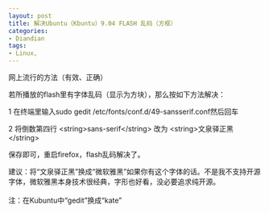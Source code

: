 ```yaml
---
layout: post
title: 解决Ubuntu（Kbuntu）9.04 FLASH 乱码（方框）
categories:
- Diandian
tags:
- Linux, 
---
```

网上流行的方法（有效、正确）
<br />
<p>若所播放的flash里有字体乱码（显示为方块），那么按如下方法解决：</p>
<p>1 在终端里输入sudo gedit /etc/fonts/conf.d/49-sansserif.conf然后回车</p>
<p>2 将倒数第四行 &lt;string&gt;sans-serif&lt;/string&gt; 改为 &lt;string&gt;文泉驿正黑&lt;/string&gt;</p>
<p>保存即可，重启firefox，flash乱码解决了。</p>建议：将“文泉驿正黑”换成“微软雅黑”如果你有这个字体的话。不是我不支持开源字体，微软雅黑本身技术很经典，字形也好看，没必要追求纯开源。
<br />
<br />注：在Kubuntu中“gedit”换成“kate”